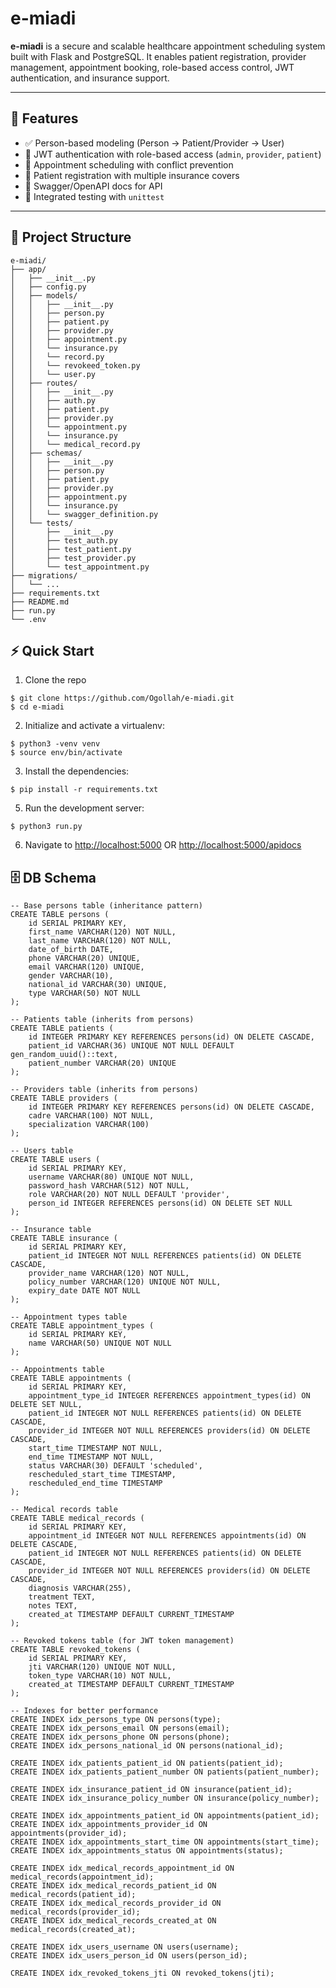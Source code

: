# e-miadi

**e-miadi** is a secure and scalable healthcare appointment scheduling system built with Flask and PostgreSQL. It enables patient registration, provider management, appointment booking, role-based access control, JWT authentication, and insurance support.

---

## 🚀 Features

- ✅ Person-based modeling (Person → Patient/Provider → User)
- 🔐 JWT authentication with role-based access (`admin`, `provider`, `patient`)
- 📅 Appointment scheduling with conflict prevention
- 🏥 Patient registration with multiple insurance covers
- 📄 Swagger/OpenAPI docs for API
- 🧪 Integrated testing with `unittest`

---

## 📁 Project Structure

```
e-miadi/
├── app/
│   ├── __init__.py
│   ├── config.py
│   ├── models/
│   │   ├── __init__.py
│   │   ├── person.py
│   │   ├── patient.py
│   │   ├── provider.py
│   │   ├── appointment.py
│   │   └── insurance.py
│   │   └── record.py
│   │   └── revokeed_token.py
│   │   └── user.py
│   ├── routes/
│   │   ├── __init__.py
│   │   ├── auth.py
│   │   ├── patient.py
│   │   ├── provider.py
│   │   └── appointment.py
│   │   └── insurance.py
│   │   └── medical_record.py
│   ├── schemas/
│   │   ├── __init__.py
│   │   ├── person.py
│   │   ├── patient.py
│   │   ├── provider.py
│   │   ├── appointment.py
│   │   └── insurance.py
│   │   └── swagger_definition.py
│   └── tests/
│       ├── __init__.py
│       ├── test_auth.py
│       ├── test_patient.py
│       ├── test_provider.py
│       └── test_appointment.py
├── migrations/
│   └── ...
├── requirements.txt
├── README.md
├── run.py
└── .env
```

## ⚡ Quick Start

1. Clone the repo

```
$ git clone https://github.com/Ogollah/e-miadi.git
$ cd e-miadi
```

2. Initialize and activate a virtualenv:

```
$ python3 -venv venv
$ source env/bin/activate
```

3. Install the dependencies:

```
$ pip install -r requirements.txt
```

5. Run the development server:

```
$ python3 run.py
```

6. Navigate to [http://localhost:5000](http://localhost:5000) OR [http://localhost:5000/apidocs](http://localhost:5000/apidocs)

## 🗄️ DB Schema

```
-- Base persons table (inheritance pattern)
CREATE TABLE persons (
    id SERIAL PRIMARY KEY,
    first_name VARCHAR(120) NOT NULL,
    last_name VARCHAR(120) NOT NULL,
    date_of_birth DATE,
    phone VARCHAR(20) UNIQUE,
    email VARCHAR(120) UNIQUE,
    gender VARCHAR(10),
    national_id VARCHAR(30) UNIQUE,
    type VARCHAR(50) NOT NULL
);

-- Patients table (inherits from persons)
CREATE TABLE patients (
    id INTEGER PRIMARY KEY REFERENCES persons(id) ON DELETE CASCADE,
    patient_id VARCHAR(36) UNIQUE NOT NULL DEFAULT gen_random_uuid()::text,
    patient_number VARCHAR(20) UNIQUE
);

-- Providers table (inherits from persons)
CREATE TABLE providers (
    id INTEGER PRIMARY KEY REFERENCES persons(id) ON DELETE CASCADE,
    cadre VARCHAR(100) NOT NULL,
    specialization VARCHAR(100)
);

-- Users table
CREATE TABLE users (
    id SERIAL PRIMARY KEY,
    username VARCHAR(80) UNIQUE NOT NULL,
    password_hash VARCHAR(512) NOT NULL,
    role VARCHAR(20) NOT NULL DEFAULT 'provider',
    person_id INTEGER REFERENCES persons(id) ON DELETE SET NULL
);

-- Insurance table
CREATE TABLE insurance (
    id SERIAL PRIMARY KEY,
    patient_id INTEGER NOT NULL REFERENCES patients(id) ON DELETE CASCADE,
    provider_name VARCHAR(120) NOT NULL,
    policy_number VARCHAR(120) UNIQUE NOT NULL,
    expiry_date DATE NOT NULL
);

-- Appointment types table
CREATE TABLE appointment_types (
    id SERIAL PRIMARY KEY,
    name VARCHAR(50) UNIQUE NOT NULL
);

-- Appointments table
CREATE TABLE appointments (
    id SERIAL PRIMARY KEY,
    appointment_type_id INTEGER REFERENCES appointment_types(id) ON DELETE SET NULL,
    patient_id INTEGER NOT NULL REFERENCES patients(id) ON DELETE CASCADE,
    provider_id INTEGER NOT NULL REFERENCES providers(id) ON DELETE CASCADE,
    start_time TIMESTAMP NOT NULL,
    end_time TIMESTAMP NOT NULL,
    status VARCHAR(30) DEFAULT 'scheduled',
    rescheduled_start_time TIMESTAMP,
    rescheduled_end_time TIMESTAMP
);

-- Medical records table
CREATE TABLE medical_records (
    id SERIAL PRIMARY KEY,
    appointment_id INTEGER NOT NULL REFERENCES appointments(id) ON DELETE CASCADE,
    patient_id INTEGER NOT NULL REFERENCES patients(id) ON DELETE CASCADE,
    provider_id INTEGER NOT NULL REFERENCES providers(id) ON DELETE CASCADE,
    diagnosis VARCHAR(255),
    treatment TEXT,
    notes TEXT,
    created_at TIMESTAMP DEFAULT CURRENT_TIMESTAMP
);

-- Revoked tokens table (for JWT token management)
CREATE TABLE revoked_tokens (
    id SERIAL PRIMARY KEY,
    jti VARCHAR(120) UNIQUE NOT NULL,
    token_type VARCHAR(10) NOT NULL,
    created_at TIMESTAMP DEFAULT CURRENT_TIMESTAMP
);

-- Indexes for better performance
CREATE INDEX idx_persons_type ON persons(type);
CREATE INDEX idx_persons_email ON persons(email);
CREATE INDEX idx_persons_phone ON persons(phone);
CREATE INDEX idx_persons_national_id ON persons(national_id);

CREATE INDEX idx_patients_patient_id ON patients(patient_id);
CREATE INDEX idx_patients_patient_number ON patients(patient_number);

CREATE INDEX idx_insurance_patient_id ON insurance(patient_id);
CREATE INDEX idx_insurance_policy_number ON insurance(policy_number);

CREATE INDEX idx_appointments_patient_id ON appointments(patient_id);
CREATE INDEX idx_appointments_provider_id ON appointments(provider_id);
CREATE INDEX idx_appointments_start_time ON appointments(start_time);
CREATE INDEX idx_appointments_status ON appointments(status);

CREATE INDEX idx_medical_records_appointment_id ON medical_records(appointment_id);
CREATE INDEX idx_medical_records_patient_id ON medical_records(patient_id);
CREATE INDEX idx_medical_records_provider_id ON medical_records(provider_id);
CREATE INDEX idx_medical_records_created_at ON medical_records(created_at);

CREATE INDEX idx_users_username ON users(username);
CREATE INDEX idx_users_person_id ON users(person_id);

CREATE INDEX idx_revoked_tokens_jti ON revoked_tokens(jti);
```
